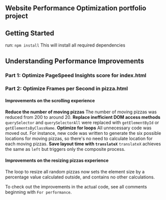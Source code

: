 ## Website Performance Optimization portfolio project


## Getting Started
run: `npm install`
This will install all required dependencies

## Understanding Performance Improvements

### Part 1: Optimize PageSpeed Insights score for index.html



### Part 2: Optimize Frames per Second in pizza.html
#### Improvements on the scrolling experience
**Reduce the number of moving pizzas**
The number of moving pizzas was reduced from 200 to around 20.
**Replace inefficient DOM access methods**
`querySelector` and `querySelectorAll` were replaced with `getElementById` or `getElementsByClassName`.
**Optimize for loops**
All unnecessary code was moved out. For instance, new code was written to generate the six possible locations for moving pizzas, so there's no need to calculate location for each moving pizzas.
**Save layout time with `translateX`**
 `translateX` achieves the same as `left` but triggers only the composite process.

#### Improvements on the resizing pizzas experience
The loop to resize all random pizzas now sets the element size by a percentage value calculated outside, and contains no other calculations.

To check out the improvements in the actual code, see all comments beginning with `For performance`.